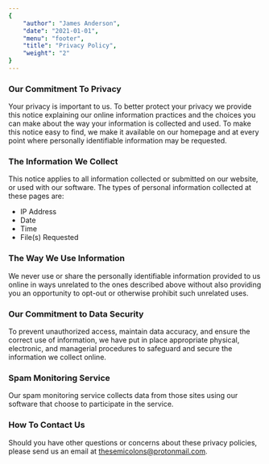 ```yaml
---
{
	"author": "James Anderson",
	"date": "2021-01-01",
	"menu": "footer",
	"title": "Privacy Policy",
	"weight": "2"
}
---
```


### Our Commitment To Privacy

Your privacy is important to us. To better protect your privacy we provide this
notice explaining our online information practices and the choices you can make
about the way your information is collected and used. To make this notice easy
to find, we make it available on our homepage and at every point where
personally identifiable information may be requested.

### The Information We Collect

This notice applies to all information collected or submitted on our website, or
used with our software. The types of personal information collected at these
pages are:

* IP Address
* Date
* Time
* File(s) Requested

### The Way We Use Information

We never use or share the personally identifiable information provided to us
online in ways unrelated to the ones described above without also providing you
an opportunity to opt-out or otherwise prohibit such unrelated uses.

### Our Commitment to Data Security

To prevent unauthorized access, maintain data accuracy, and ensure the correct
use of information, we have put in place appropriate physical, electronic, and
managerial procedures to safeguard and secure the information we collect online.

### Spam Monitoring Service

Our spam monitoring service collects data from those sites using our software
that choose to participate in the service.

### How To Contact Us

Should you have other questions or concerns about these privacy policies, please
send us an email at
[thesemicolons@protonmail.com](mailto:thesemicolons@protonmail.com).
